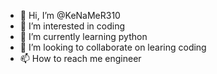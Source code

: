 - 👋 Hi, I’m @KeNaMeR310
- 👀 I’m interested in coding
- 🌱 I’m currently learning python 
- 💞️ I’m looking to collaborate on learing coding 
- 📫 How to reach me engineer

<!---
KeNaMeR310/KeNaMeR310 is a ✨ special ✨ repository because its `README.md` (this file) appears on your GitHub profile.
You can click the Preview link to take a look at your changes.
--->

